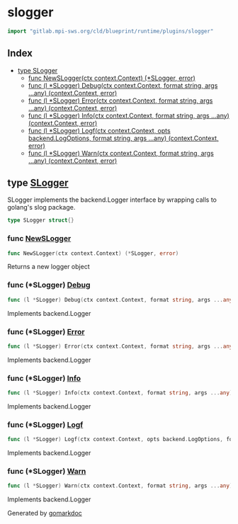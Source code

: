 <!-- Code generated by gomarkdoc. DO NOT EDIT -->

# slogger

```go
import "gitlab.mpi-sws.org/cld/blueprint/runtime/plugins/slogger"
```

## Index

- [type SLogger](<#SLogger>)
  - [func NewSLogger\(ctx context.Context\) \(\*SLogger, error\)](<#NewSLogger>)
  - [func \(l \*SLogger\) Debug\(ctx context.Context, format string, args ...any\) \(context.Context, error\)](<#SLogger.Debug>)
  - [func \(l \*SLogger\) Error\(ctx context.Context, format string, args ...any\) \(context.Context, error\)](<#SLogger.Error>)
  - [func \(l \*SLogger\) Info\(ctx context.Context, format string, args ...any\) \(context.Context, error\)](<#SLogger.Info>)
  - [func \(l \*SLogger\) Logf\(ctx context.Context, opts backend.LogOptions, format string, args ...any\) \(context.Context, error\)](<#SLogger.Logf>)
  - [func \(l \*SLogger\) Warn\(ctx context.Context, format string, args ...any\) \(context.Context, error\)](<#SLogger.Warn>)


<a name="SLogger"></a>
## type [SLogger](<https://gitlab.mpi-sws.org/cld/blueprint2/blueprint/blob/main/runtime/plugins/slogger/log.go#L12>)

SLogger implements the backend.Logger interface by wrapping calls to golang's slog package.

```go
type SLogger struct{}
```

<a name="NewSLogger"></a>
### func [NewSLogger](<https://gitlab.mpi-sws.org/cld/blueprint2/blueprint/blob/main/runtime/plugins/slogger/log.go#L46>)

```go
func NewSLogger(ctx context.Context) (*SLogger, error)
```

Returns a new logger object

<a name="SLogger.Debug"></a>
### func \(\*SLogger\) [Debug](<https://gitlab.mpi-sws.org/cld/blueprint2/blueprint/blob/main/runtime/plugins/slogger/log.go#L15>)

```go
func (l *SLogger) Debug(ctx context.Context, format string, args ...any) (context.Context, error)
```

Implements backend.Logger

<a name="SLogger.Error"></a>
### func \(\*SLogger\) [Error](<https://gitlab.mpi-sws.org/cld/blueprint2/blueprint/blob/main/runtime/plugins/slogger/log.go#L33>)

```go
func (l *SLogger) Error(ctx context.Context, format string, args ...any) (context.Context, error)
```

Implements backend.Logger

<a name="SLogger.Info"></a>
### func \(\*SLogger\) [Info](<https://gitlab.mpi-sws.org/cld/blueprint2/blueprint/blob/main/runtime/plugins/slogger/log.go#L21>)

```go
func (l *SLogger) Info(ctx context.Context, format string, args ...any) (context.Context, error)
```

Implements backend.Logger

<a name="SLogger.Logf"></a>
### func \(\*SLogger\) [Logf](<https://gitlab.mpi-sws.org/cld/blueprint2/blueprint/blob/main/runtime/plugins/slogger/log.go#L39>)

```go
func (l *SLogger) Logf(ctx context.Context, opts backend.LogOptions, format string, args ...any) (context.Context, error)
```

Implements backend.Logger

<a name="SLogger.Warn"></a>
### func \(\*SLogger\) [Warn](<https://gitlab.mpi-sws.org/cld/blueprint2/blueprint/blob/main/runtime/plugins/slogger/log.go#L27>)

```go
func (l *SLogger) Warn(ctx context.Context, format string, args ...any) (context.Context, error)
```

Implements backend.Logger

Generated by [gomarkdoc](<https://github.com/princjef/gomarkdoc>)
